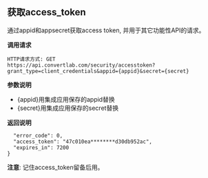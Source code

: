 ## 获取access_token
通过appid和appsecret获取access token, 并用于其它功能性API的请求。

**调用请求**
```
HTTP请求方式: GET
https://api.convertlab.com/security/accesstoken?grant_type=client_credentials&appid={appid}&secret={secret}
```

**参数说明**

- {appid}用集成应用保存的appid替换
- {secret}用集成应用保存的secret替换

**返回说明**
```{
  "error_code": 0,
  "access_token": "47c010ea********d30db952ac",
  "expires_in": 7200
}
```
**注意**: 记住access_token留备后用。